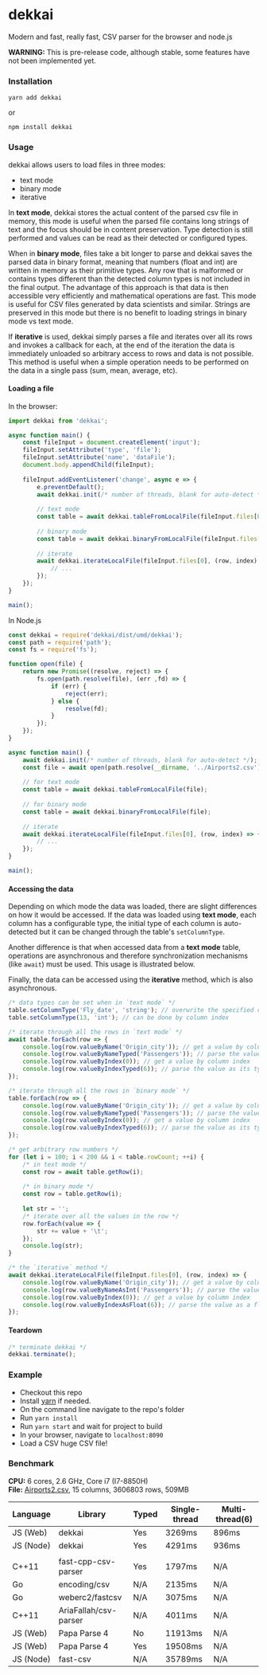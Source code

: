 # dekkai
Modern and fast, really fast, CSV parser for the browser and node.js    

**WARNING:** This is pre-release code, although stable, some features have not been implemented yet.

### Installation
```
yarn add dekkai
```
or
```
npm install dekkai
```

### Usage
dekkai allows users to load files in three modes:
- text mode
- binary mode
- iterative

In **text mode**, dekkai stores the actual content of the parsed csv file in memory,
this mode is useful when the parsed file contains long strings of text and the
focus should be in content preservation. Type detection is still performed and
values can be read as their detected or configured types.  

When in **binary mode**, files take a bit longer to parse and dekkai saves the parsed
data in binary format, meaning that numbers (float and int) are written in memory as
their primitive types. Any row that is malformed or contains types different than the
detected column types is not included in the final output. The advantage of this approach is 
that data is then accessible very efficiently and mathematical operations are fast.
This mode is useful for CSV files generated by data scientists and similar. Strings 
are preserved in this mode but there is no benefit to loading strings in binary 
mode vs text mode.

If **iterative** is used, dekkai simply parses a file and iterates over all its rows
and invokes a callback for each, at the end of the iteration the data is immediately
unloaded so arbitrary access to rows and data is not possible. This method is useful
when a simple operation needs to be performed on the data in a single pass (sum, mean, 
average, etc).

#### Loading a file
In the browser:
```javascript
import dekkai from 'dekkai';

async function main() {
    const fileInput = document.createElement('input');
    fileInput.setAttribute('type', 'file');
    fileInput.setAttribute('name', 'dataFile');
    document.body.appendChild(fileInput);
    
    fileInput.addEventListener('change', async e => {
        e.preventDefault();
        await dekkai.init(/* number of threads, blank for auto-detect */);
        
        // text mode
        const table = await dekkai.tableFromLocalFile(fileInput.files[0]);
        
        // binary mode
        const table = await dekkai.binaryFromLocalFile(fileInput.files[0]);
        
        // iterate
        await dekkai.iterateLocalFile(fileInput.files[0], (row, index) => {
            // ...
        });
    });
}

main();
```

In Node.js
```javascript
const dekkai = require('dekkai/dist/umd/dekkai');
const path = require('path');
const fs = require('fs');

function open(file) {
    return new Promise((resolve, reject) => {
        fs.open(path.resolve(file), (err ,fd) => {
            if (err) {
                reject(err);
            } else {
                resolve(fd);
            }
        });
    });
}

async function main() {
    await dekkai.init(/* number of threads, blank for auto-detect */);
    const file = await open(path.resolve(__dirname, '../Airports2.csv'));
    
    // for text mode
    const table = await dekkai.tableFromLocalFile(file);
    
    // for binary mode
    const table = await dekkai.binaryFromLocalFile(file);
    
    // iterate
    await dekkai.iterateLocalFile(fileInput.files[0], (row, index) => {
        // ...
    });
}

main();
```

#### Accessing the data
Depending on which mode the data was loaded, there are slight differences on how it would
be accessed. If the data was loaded using **text mode**, each column has a configurable type, the
initial type of each column is auto-detected but it can be changed through the table's
`setColumnType`.

Another difference is that when accessed data from a **text mode** table, operations are 
asynchronous and therefore synchronization mechanisms (like `await`) must be used. This
usage is illustrated below.

Finally, the data can be accessed using the **iterative** method, which is also asynchronous. 

```javascript
/* data types can be set when in `text mode` */
table.setColumnType('Fly_date', 'string'); // overwrite the specified column's detected type
table.setColumnType(13, 'int'); // can be done by column index

/* iterate through all the rows in `text mode` */
await table.forEach(row => {
    console.log(row.valueByName('Origin_city')); // get a value by column name
    console.log(row.valueByNameTyped('Passengers')); // parse the value as its type
    console.log(row.valueByIndex(0)); // get a value by column index
    console.log(row.valueByIndexTyped(6)); // parse the value as its type
});

/* iterate through all the rows in `binary mode` */
table.forEach(row => {
    console.log(row.valueByName('Origin_city')); // get a value by column name
    console.log(row.valueByNameTyped('Passengers')); // parse the value as its type
    console.log(row.valueByIndex(0)); // get a value by column index
    console.log(row.valueByIndexTyped(6)); // parse the value as its type
});

/* get arbitrary row numbers */
for (let i = 100; i < 200 && i < table.rowCount; ++i) {
    /* in text mode */
    const row = await table.getRow(i);
    
    /* in binary mode */
    const row = table.getRow(i);
    
    let str = '';
    /* iterate over all the values in the row */
    row.forEach(value => {
        str += value + '\t';
    });
    console.log(str);
}

/* the `iterative` method */
await dekkai.iterateLocalFile(fileInput.files[0], (row, index) => {
    console.log(row.valueByName('Origin_city')); // get a value by column name
    console.log(row.valueByNameAsInt('Passengers')); // parse the value as an int
    console.log(row.valueByIndex(0)); // get a value by column index
    console.log(row.valueByIndexAsFloat(6)); // parse the value as a float
});
```

#### Teardown
```javascript
/* terminate dekkai */
dekkai.terminate();
```

### Example
- Checkout this repo
- Install [yarn](https://yarnpkg.com/en/) if needed.
- On the command line navigate to the repo's folder
- Run `yarn install`
- Run `yarn start` and wait for project to build
- In your browser, navigate to `localhost:8090`
- Load a CSV huge CSV file!

### Benchmark
**CPU:** 6 cores, 2.6 GHz, Core i7 (I7-8850H)  
**File:** [Airports2.csv](https://www.kaggle.com/flashgordon/usa-airport-dataset/version/2), 15 columns, 3606803 rows, 509MB

| Language  |        Library        | Typed | Single-thread | Multi-thread(6) |
|-----------|-----------------------|-------|---------------|-----------------|
| JS (Web)  | dekkai                | Yes   | 3269ms        | 896ms           |
| JS (Node) | dekkai                | Yes   | 4291ms        | 936ms           |
|           |                       |       |               |                 |
| C++11     | fast-cpp-csv-parser   | Yes   | 1797ms        | N/A             |
| Go        | encoding/csv          | N/A   | 2135ms        | N/A             |
| Go        | weberc2/fastcsv       | N/A   | 3075ms        | N/A             |
| C++11     | AriaFallah/csv-parser | N/A   | 4011ms        | N/A             |
| JS (Web)  | Papa Parse 4          | No    | 11913ms       | N/A             |
| JS (Web)  | Papa Parse 4          | Yes   | 19508ms       | N/A             |
| JS (Node) | fast-csv              | N/A   | 35789ms       | N/A             |


